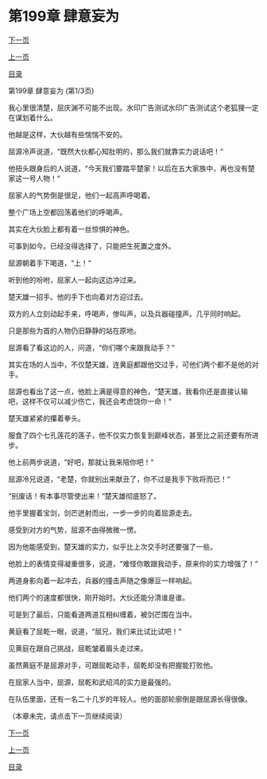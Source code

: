 <h1>第199章   肆意妄为</h1>
            <div><p><a href="./0595_%E7%AC%AC199%E7%AB%A0_%E8%82%86%E6%84%8F%E5%A6%84%E4%B8%BA.md">下一页</a></p><p><a href="./0593_%E7%AC%AC198%E7%AB%A0_%E6%8E%A5%E7%8F%AD%E4%BA%BA.md">上一页</a></p><p><a href="../">目录</a></p></div>
            <div><p>第199章   肆意妄为 (第1/3页)</p><p>我心里很清楚，屈庆渊不可能不出现。水印广告测试水印广告测试这个老狐狸一定在谋划着什么。</p><p>他越是这样，大伙越有些惴惴不安的。</p><p>屈源冷声说道，“既然大伙都心知肚明的，那么我们就靠实力说话吧！“</p><p>他扭头跟身后的人说道，“今天我们要踏平楚家！以后在五大家族中，再也没有楚家这一号人物！“</p><p>屈家人的气势倒是很足，他们一起高声呼喝着。</p><p>整个广场上空都回荡着他们的呼喝声。</p><p>其实在大伙脸上都有着一丝惊惧的神色。</p><p>可事到如今。已经没得选择了，只能把生死置之度外。</p><p>屈源朝着手下喝道，“上！“</p><p>听到他的吩咐，屈家人一起向这边冲过来。</p><p>楚天雄一招手。他的手下也向着对方迎过去。</p><p>双方的人立刻动起手来，呼喝声，惨叫声，以及兵器碰撞声。几乎同时响起。</p><p>只是那些为首的人物仍旧静静的站在原地。</p><p>屈源看了看这边的人，问道，“你们哪个来跟我动手？“</p><p>其实在场的人当中，不仅楚天雄，连黄庭都跟他交过手，可他们两个都不是他的对手。</p><p>屈源也看出了这一点，他脸上满是得意的神色，“楚天雄，我看你还是直接认输吧，这样不仅可以减少伤亡，我还会考虑饶你一命！“</p><p>楚天雄紧紧的攥着拳头。</p><p>服食了四个七孔莲花的莲子，他不仅实力恢复到巅峰状态，甚至比之前还要有所进步。</p><p>他上前两步说道，“好吧，那就让我来陪你吧！“</p><p>屈源冷兄说道，“老楚，你就别出来献丑了，你不过是我手下败将而已！“</p><p>“别废话！有本事尽管使出来！“楚天雄彻底怒了。</p><p>他手里握着宝剑，剑芒迸射而出，一步一步的向着屈源走去。</p><p>感受到对方的气势，屈源不由得微微一愣。</p><p>因为他能感受到，楚天雄的实力，似乎比上次交手时还要强了一些。</p><p>他脸上的表情变得凝重很多，说道，“难怪你敢跟我动手，原来你的实力增强了！“</p><p>两道身影向着一起冲去，兵器的撞击声随之像爆豆一样响起。</p><p>他们两个的速度都很快，刚开始时。大伙还能分清谁是谁。</p><p>可是到了最后，只能看道两道互相纠缠着，被剑芒围在当中。</p><p>黄庭看了屈乾一眼，说道，“屈兄，我们来比试比试吧！“</p><p>见黄庭在跟自己挑战，屈乾皱着眉头走过来。</p><p>虽然黄庭不是屈源对手，可跟屈乾动手，屈乾却没有把握能打败他。</p><p>在屈家人当中，屈源，屈乾和武绍鸿的实力是最强的。</p><p>在队伍里面，还有一名二十几岁的年轻人。他的面部轮廓倒是跟屈源长得很像。</p><p>（本章未完，请点击下一页继续阅读）</p></div>
            <div><p><a href="./0595_%E7%AC%AC199%E7%AB%A0_%E8%82%86%E6%84%8F%E5%A6%84%E4%B8%BA.md">下一页</a></p><p><a href="./0593_%E7%AC%AC198%E7%AB%A0_%E6%8E%A5%E7%8F%AD%E4%BA%BA.md">上一页</a></p><p><a href="../">目录</a></p></div>